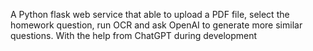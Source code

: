 
A Python flask web service that able to upload a PDF file, select the homework question, 
run OCR and ask OpenAI to generate more similar questions. 
With the help from ChatGPT during development

